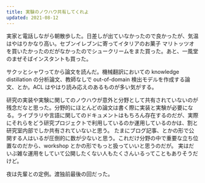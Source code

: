 ```yaml
---
title: 実験のノウハウ共有してくれよ
updated: 2021-08-12
---
```


実家と電話しながら朝散歩した。日差しが出ていなかったので良かったが、気温はやはりかなり高い。セブンイレブンに寄ってイタリアのお菓子 マリトッツオ を買いたかったのだがなかったのでシュークリームをまた買った。あと、一風堂のまぜそばインスタントも買った。

サクッとシャワってから論文を読んだ。機械翻訳においての knowledge distillation の分析論文、教師なしで out-of-domain 検出モデルを作成する論文、とか。ACL はやはり読み応えのあるものが多い気がする。

研究の実装や実験に関してのノウハウが意外と分野として共有されていないのが残念だなと思った。分野的にほとんどの論文は書く際に実装と実験が必要になる。ライブラリや言語に関してのドキュメントはもちろん存在するのだが、実際にそれらをどう研究プロジェクトで利用しているのか運用しているのかは、割と研究室内部でしか共有されていないと思う。
たまにブログ記事、とかの形で公開する人はいるが圧倒的に数が少ないと思う。これだけ分野の中で重要な立ち位置なのだから、workshop とかの形でもっと扱っていいと思うのだが。
実はだいぶ雑な運用をしていて公開したくない人もたくさんいるってこともありそうだけど。

夜は先輩との定例。渡独前最後の回だった。
